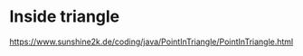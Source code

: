 # Inside triangle

https://www.sunshine2k.de/coding/java/PointInTriangle/PointInTriangle.html

```

```

```

```

```

```
